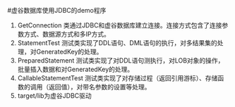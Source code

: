 #虚谷数据库使用JDBC的demo程序

1. GetConnection 类通过JDBC和虚谷数据库建立连接。连接方式包含了连接参数方式、数据源方式和多IP方式。
2. StatementTest 测试类实现了DDL语句、DML语句的执行，对多结果集的处理，对GeneratedKey的处理。
3. PreparedStatement 测试类实现了对DDL语句测执行，对LOB对象的操作，批量插入数据和对GeneratedKey的处理。
4. CallableStatementTest 测试类实现了对存储过程（返回引用游标）、存储函数的调用（返回值），对带名参数的设置等处理。
5. target/lib为虚谷JDBC驱动
